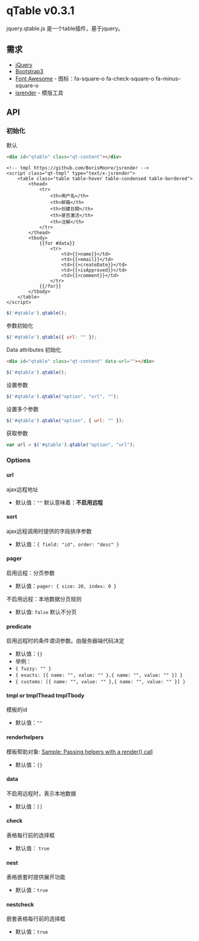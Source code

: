 # qTable v0.3.1

jquery.qtable.js 是一个table插件，基于jquery。

## 需求
 - [jQuery](http://jquery.com/)
 - [Bootstrap3](http://getbootstrap.com/)
 - [Font Awesome](http://fontawesome.io/) - 图标：fa-square-o fa-check-square-o fa-minus-square-o
 - [jsrender](https://github.com/BorisMoore/jsrender) - 模版工具

## API

### 初始化

默认
```html
<div id="qtable" class="qt-content"></div>
```
```
<!-- tmpl https://github.com/BorisMoore/jsrender -->
<script class="qt-tmpl" type="text/x-jsrender">
    <table class="table table-hover table-condensed table-bordered">
        <thead>
            <tr>
                <th>用户名</th>
                <th>邮箱</th>
                <th>创建日期</th>
                <th>是否激活</th>
                <th>注解</th>
            </tr>
        </thead>
        <tbody>
            {{for #data}}
                <tr>
                    <td>{{>name}}</td>
                    <td>{{>email}}</td>
                    <td>{{>createDate}}</td>
                    <td>{{>isApproved}}</td>
                    <td>{{>comment}}</td>
                </tr>
            {{/for}}
        </tbody>
    </table>
</script>
```
```js
$('#qtable').qtable();
```

参数初始化
```js
$('#qtable').qtable({ url: "" });
```

Data attributes 初始化

```html
<div id="qtable" class="qt-content" data-url=""></div>
```
```js
$('#qtable').qtable();
```

设置参数
```js
$('#qtable').qtable("option", "url", "");
```
设置多个参数
```js
$('#qtable').qtable("option", { url: "" });
```
获取参数
```js
var url = $('#qtable').qtable("option", "url");
```

### Options

#### url
ajax远程地址
- 默认值：`""` 默认意味着：**不启用远程**

#### sort
ajax远程调用时提供的字段排序参数
- 默认值：`{ field: "id", order: "desc" }`

#### pager
启用远程：分页参数
- 默认值：`pager: { size: 20, index: 0 }`

不启用远程：本地数据分页规则
- 默认值: `false` 默认不分页

#### predicate
启用远程时的条件谓词参数。由服务器端代码决定
- 默认值：`{}`
- 举例：
 - `{ fuzzy: "" }`
 - `{ exacts: [{ name: "", value: "" },{ name: "", value: "" }] }`
 - `{ customs: [{ name: "", value: "" },{ name: "", value: "" }] }`

#### tmpl or tmplThead tmplTbody
模板的id
- 默认值：`""`

#### renderhelpers
模板帮助对象: [Sample: Passing helpers with a render() call](http://www.jsviews.com/#helpers)
- 默认值：`{}`

#### data
不启用远程时，表示本地数据
- 默认值：`[]`

#### check
表格每行前的选择框
- 默认值： `true`

#### nest
表格嵌套时提供展开功能
- 默认值：`true`

#### nestcheck
嵌套表格每行前的选择框
- 默认值：`true`